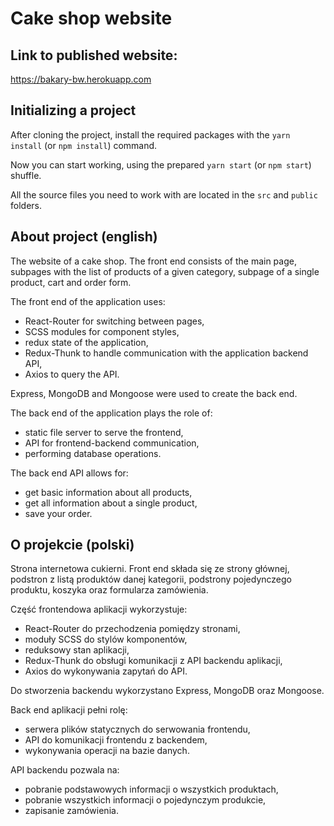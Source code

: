 # Cake shop website

## Link to published website:

https://bakary-bw.herokuapp.com

## Initializing a project

After cloning the project, install the required packages with the `yarn install` (or `npm install`) command.

Now you can start working, using the prepared `yarn start` (or `npm start`) shuffle.

All the source files you need to work with are located in the `src` and `public` folders.

## About project (english)

The website of a cake shop. The front end consists of the main page, subpages with the list of products of a given category, subpage of a single product, cart and order form.

The front end of the application uses:

- React-Router for switching between pages,
- SCSS modules for component styles,
- redux state of the application,
- Redux-Thunk to handle communication with the application backend API,
- Axios to query the API.

Express, MongoDB and Mongoose were used to create the back end.

The back end of the application plays the role of:

- static file server to serve the frontend,
- API for frontend-backend communication,
- performing database operations.

The back end API allows for:

- get basic information about all products,
- get all information about a single product,
- save your order.

## O projekcie (polski)

Strona internetowa cukierni. Front end składa się ze strony głównej, podstron z listą produktów danej kategorii, podstrony pojedynczego produktu, koszyka oraz formularza zamówienia.

Część frontendowa aplikacji wykorzystuje:

- React-Router do przechodzenia pomiędzy stronami,
- moduły SCSS do stylów komponentów,
- reduksowy stan aplikacji,
- Redux-Thunk do obsługi komunikacji z API backendu aplikacji,
- Axios do wykonywania zapytań do API.

Do stworzenia backendu wykorzystano Express, MongoDB oraz Mongoose.

Back end aplikacji pełni rolę:

- serwera plików statycznych do serwowania frontendu,
- API do komunikacji frontendu z backendem,
- wykonywania operacji na bazie danych.

API backendu pozwala na:

- pobranie podstawowych informacji o wszystkich produktach,
- pobranie wszystkich informacji o pojedynczym produkcie,
- zapisanie zamówienia.
